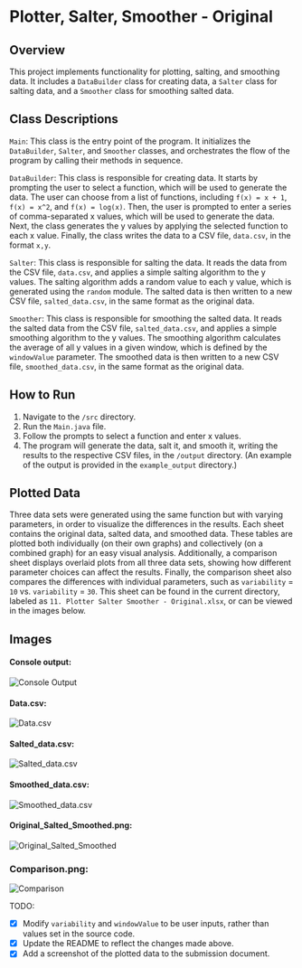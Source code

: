 # Plotter, Salter, Smoother - Original

## Overview
This project implements functionality for plotting, salting, and smoothing data. It includes a `DataBuilder` class for creating data, a `Salter` class for salting data, and a `Smoother` class for smoothing salted data.

## Class Descriptions
`Main`: This class is the entry point of the program. It initializes the `DataBuilder`, `Salter`, and `Smoother` classes, and orchestrates the flow of the program by calling their methods in sequence.

`DataBuilder`: This class is responsible for creating data. It starts by prompting the user to select a function, which will be used to generate the data. The user can choose from a list of functions, including `f(x) = x + 1`, `f(x) = x^2`, and `f(x) = log(x)`. Then, the user is prompted to enter a series of comma-separated x values, which will be used to generate the data. Next, the class generates the y values by applying the selected function to each x value. Finally, the class writes the data to a CSV file, `data.csv`, in the format `x,y`.

`Salter`: This class is responsible for salting the data. It reads the data from the CSV file, `data.csv`, and applies a simple salting algorithm to the y values. The salting algorithm adds a random value to each y value, which is generated using the `random` module. The salted data is then written to a new CSV file, `salted_data.csv`, in the same format as the original data.

`Smoother`: This class is responsible for smoothing the salted data. It reads the salted data from the CSV file, `salted_data.csv`, and applies a simple smoothing algorithm to the y values. The smoothing algorithm calculates the average of all y values in a given window, which is defined by the `windowValue` parameter. The smoothed data is then written to a new CSV file, `smoothed_data.csv`, in the same format as the original data.

## How to Run
1. Navigate to the `/src` directory.
2. Run the `Main.java` file.
3. Follow the prompts to select a function and enter x values.
4. The program will generate the data, salt it, and smooth it, writing the results to the respective CSV files, in the `/output` directory. (An example of the output is provided in the `example_output` directory.)

## Plotted Data
Three data sets were generated using the same function but with varying parameters, in order to visualize the differences in the results. Each sheet contains the original data, salted data, and smoothed data. These tables are plotted both individually (on their own graphs) and collectively (on a combined graph) for an easy visual analysis. Additionally, a comparison sheet displays overlaid plots from all three data sets, showing how different parameter choices can affect the results. Finally, the comparison sheet also compares the differences with individual parameters, such as `variability` = `10` vs. `variability` = `30`. This sheet can be found in the current directory, labeled as `11. Plotter Salter Smoother - Original.xlsx`, or can be viewed in the images below.

## Images
#### Console output:
![Console Output](./images/console_output.png)

#### Data.csv:
![Data.csv](./images/data_csv.png)

#### Salted_data.csv:
![Salted_data.csv](./images/salted_data_csv.png)

#### Smoothed_data.csv:
![Smoothed_data.csv](./images/smoothed_data_csv.png)

#### Original_Salted_Smoothed.png:
![Original_Salted_Smoothed](./images/original_salted_smoothed.png)

### Comparison.png:
![Comparison](./images/comparison.png)

TODO:
- [x] Modify `variability` and `windowValue` to be user inputs, rather than values set in the source code.
- [x] Update the README to reflect the changes made above.
- [x] Add a screenshot of the plotted data to the submission document.